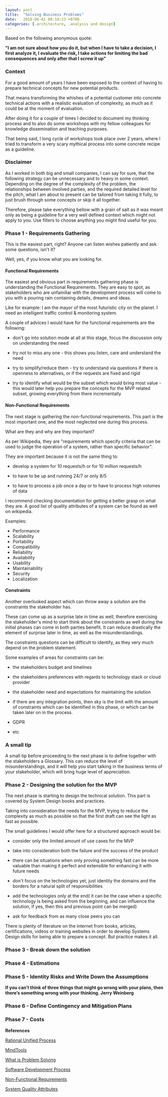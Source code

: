 ```yaml
---
layout: post
title:  "Solving Business Problems"
date:   2018-06-01 00:18:23 +0700
categories: [.architecture, .analysis and design]
---
```


Based on the following anonymous quote: 

**"I am not sure about how you do it, but when I have to take a decision, I first analyze it, I evaluate the risk, I take actions for limiting the bad consequences and only after that I screw it up"**

### Context

For a good amount of years I have been exposed to the context of having to prepare technical concepts for new potential products.

That means transforming the whishes of a potential customer into concrete technical actions with a realistic evaluation of complexity, as much as it could be at the moment of evaluation.  

After doing it for a couple of times I decided to document my thinking process and to also do some workshops with my fellow colleagues for knowledge dissemination and teaching purposes.

That being said, I long cycle of workshops took place over 2 years, where I tried to transform a very scary mythical process into some concrete recipe as a guideline.


### Disclaimer

As I worked in both big and small companies, I can say for sure, that the following strategy can be unnecessary and to heavy in some context.
Depending on the degree of the complexity of the problem, the relationships between involved parties, and the required detailed level for the pitch, what I am about to present can be tailored from taking it fully, to just brush through some concepts or skip it all together. 
 
Therefore, please take everything bellow with a grain of salt as it was meant only as being a guideline for a very well defined context which might not apply to you. Use filters to choose anything you might find useful for you.


### Phase 1 - Requirements Gathering

This is the easiest part, right? Anyone can listen wishes patiently and ask some questions, isn't it?

Well, yes, if you know what you are looking for. 

#### Functional Requirements

The easiest and obvious part in requirements gathering phase is understanding the Functional Requirements. They are easy to spot, as stakeholders who are unfamiliar with the development process will come to you with a pouring rain containing details, dreams and ideas. 

Like for example: I am the mayor of the most futuristic city on the planet. I need an intelligent traffic control & monitoring system.

A couple of advices I would have for the functional requirements are the following:

- don't go into solution mode at all at this stage, focus the discussion only on understanding the need

- try not to miss any one - this shows you listen, care and understand the need

- try to simplify/reduce them - try to understand via questions if there is openness to alternatives, or if the requests are fixed and rigid

- try to identify what would be the subset which would bring most value - this would later help you prepare the concepts for the MVP related subset, growing everything from there incrementally 


#### Non-Functional Requirements

The next stage is gathering the non-functional requirements. This part is the most important one, and the most neglected one during this process.

What are they and why are they important? 

As per Wikipedia, they are "requirements which specify criteria that can be used to judge the operation of a system, rather than specific behavior". 

They are important because it is not the same thing to:

- develop a system for 10 requests/h or for 10 million requests/h

- to have to be up and running 24/7 or only 8/5

- to have to process a job once a day or to have to process high volumes of data

I recommend checking documentation for getting a better grasp on what they are. A good list of quality attributes of a system can be found as well on wikipedia. 

Examples:

- Performance 
- Scalability
- Portability 
- Compatibility 
- Reliability
- Availability
- Usability
- Maintainability
- Security
- Localization


#### Constraints

Another overlooked aspect which can throw away a solution are the constraints the stakeholder has. 

These can come up as a surprise late in time as well, therefore exercising the stakeholder's mind to start think about the constraints as well during the initial phases can come in both parties benefit. It can reduce drastically the element of surprise later in time, as well as the misunderstandings.

The constraints questions can be difficult to identify, as they very much depend on the problem statement. 

Some examples of areas for constraints can be:

- the stakeholders budget and timelines

- the stakeholders preferences with regards to technology stack or cloud provider

- the stakeholder need and expectations for maintaining the solution

- if there are any integration points, then sky is the limit with the amount of constraints which can be identified in this phase, or which can be taken later on in the process.

- GDPR

- etc

### A small tip

A small tip  before proceeding to the next phase is to define together with the stakeholders a Glossary. This can reduce the level of misunderstandings, and it will help you start talking in the business terms of your stakeholder, which will bring huge level of appreciation.

### Phase 2 - Designing the solution for the MVP

The next phase is starting to design the technical solution. This part is covered by System Design books and practices.

Taking into consideration the needs for the MVP, trying to reduce the complexity as much as possible so that the first draft can see the light as fast as possible. 

The small guidelines I would offer here for a structured approach would be:

- consider only the limited amount of use cases for the MVP

- take into consideration both the failure and the success of the product

- there can be situations when only proving something fast can be more valuable than making it perfect and extensible for enhancing it with future needs

- don't focus on the technologies yet, just identity the domains and the borders for a natural split of responsibilities 

- add the technologies only at the end( it can be the case when a specific technology is being asked from the beginning, and can influence the solution, if yes, then this and previous point can be merged)

- ask for feedback from as many close peers you can

There is plenty of literature on the internet from books, articles, certifications, videos or training websites in order to develop Systems Design skills for being able to prepare a concept. But practice makes it all. 

### Phase 3 - Break down the solution

### Phase 4 - Estimations

### Phase 5 - Identity Risks and Write Down the Assumptions

**If you can’t think of three things that might go wrong with your plans, then there’s something wrong with your thinking. Jerry Weinberg**

### Phase 6 - Define Contingency and Mitigation Plans

### Phase 7 - Costs


**References** 

[Rational Unified Process](https://en.wikipedia.org/wiki/Rational_Unified_Process)
 
[MindTools](https://www.mindtools.com/pages/main/newMN_TMC.htm) 

[What is Problem Solving](https://www.mindtools.com/pages/article/newTMC_00.htm) 

[Software Development Process](https://en.wikipedia.org/wiki/Software_development_process)

[Non-Functional Requirements](https://en.wikipedia.org/wiki/Non-functional_requirement)

[System Quality Attributes](https://en.wikipedia.org/wiki/List_of_system_quality_attributes)
